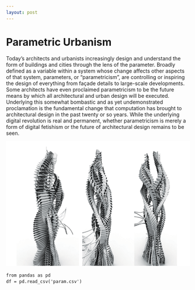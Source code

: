 ```yaml
---
layout: post
---
```


# Parametric Urbanism

Today’s architects and urbanists increasingly design and understand the form of buildings and cities through the lens of the parameter. Broadly defined as a variable within a system whose change affects other aspects of that system, parameters, or “parametricism”, are controlling or inspiring the design of everything from façade details to large-scale developments. Some architects have even proclaimed parametricism to be the future means by which all architectural and urban design will be executed. Underlying this somewhat bombastic and as yet undemonstrated proclamation is the fundamental change that computation has brought to architectural design in the past twenty or so years. While the underlying digital revolution is real and permanent, whether parametricism is merely a form of digital fetishism or the future of architectural design remains to be seen.

<img src="https://raw.githubusercontent.com/evergreencircle/research/master/eVolo07-sm7-0.gif" alt="Parametric architecture">

```html
from pandas as pd
df = pd.read_csv('param.csv')
```
